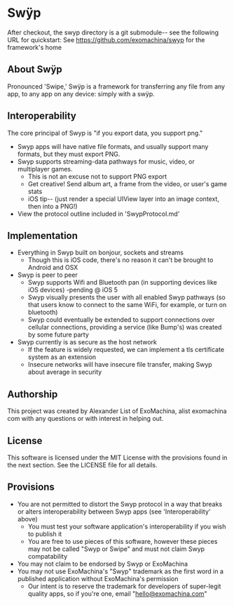 Swÿp
===========

After checkout, the swyp directory is a git submodule-- see the following URL for quickstart:
See https://github.com/exomachina/swyp for the framework's home

About Swÿp
----------------
Pronounced 'Swipe,' Swÿp is a framework for transferring any file from any app, to any app on any device: simply with a swÿp. 

Interoperability
---------------
The core principal of Swyp is "if you export data, you support png."

* Swyp apps will have native file formats, and usually support many formats, but they must export PNG.
* Swyp supports streaming-data pathways for music, video, or multiplayer games.
	* This is not an excuse not to support PNG export
	* Get creative! Send album art, a frame from the video, or user's game stats 
	* iOS tip-- (just render a special UIView layer into an image context, then into a PNG!) 
* View the protocol outline included in 'SwypProtocol.md'

Implementation
---------------
* Everything in Swyp built on bonjour, sockets and streams
	* Though this is iOS code, there's no reason it can't be brought to Android and OSX
* Swyp is peer to peer
	* Swyp supports Wifi and Bluetooth pan (in supporting devices like iOS devices) -pending @ iOS 5
	* Swyp visually presents the user with all enabled Swyp pathways (so that users know to connect to the same WiFi, for example, or turn on bluetooth)
	* Swyp could eventually be extended to support connections over cellular connections, providing a service (like Bump's) was created by some future party
* Swyp currently is as secure as the host network
	* If the feature is widely requested, we can implement a tls certificate system as an extension
	* Insecure networks will have insecure file transfer, making Swyp about average in security 
	
Authorship
-------------
This project was created by Alexander List of ExoMachina, alist exomachina com with any questions or with interest in helping out.

License 
--------------
This software is licensed under the MIT License with the provisions found in the next section. See the LICENSE file for all details.

Provisions
---------------
* You are not permitted to distort the Swyp protocol in a way that breaks or alters interoperability between Swyp apps (see 'Interoperability' above)
	* You must test your software application's interoperability if you wish to publish it
	* You are free to use pieces of this software, however these pieces may not be called "Swyp or Swipe" and must not claim Swyp compatability
* You may not claim to be endorsed by Swyp or ExoMachina
* You may not use ExoMachina's "Swyp" trademark as the first word in a published application without ExoMachina's permission
	* Our intent is to reserve the trademark for developers of super-legit quality apps, so if you're one, email "hello@exomachina.com"
